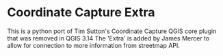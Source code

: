 # Coordinate Capture Extra
This is a python port of Tim Sutton's Coordinate Capture QGIS core plugin that was removed in QGIS 3.14
The 'Extra' is added by James Mercer to allow for connection to more information from streetmap API.
